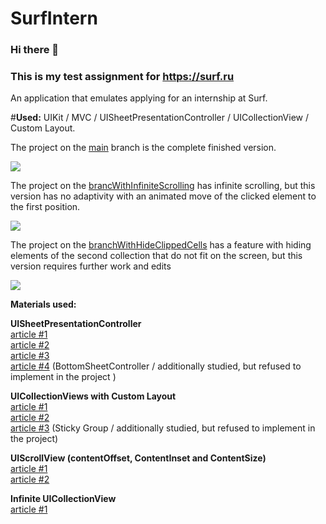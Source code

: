 # SurfIntern

### Hi there 👋

### This is my test assignment for https://surf.ru

An application that emulates applying for an internship at Surf.

#**Used:** UIKit / MVC / UISheetPresentationController / UICollectionView / Custom Layout.

The project on the [main](https://github.com/mr-kelma/SurfIntern/tree/main) branch is the complete finished version.

<img src="https://user-images.githubusercontent.com/98012564/218275038-9666c9b1-7fbc-4381-9eac-06d0fef25fc0.gif"/>

The project on the [brancWithInfiniteScrolling](https://github.com/mr-kelma/SurfIntern/tree/brancWithInfiniteScrolling) has infinite scrolling, but this version has no adaptivity with an animated move of the clicked element to the first position. 

<img src="https://user-images.githubusercontent.com/98012564/218275046-1dcf0568-b3d6-4246-b68b-4064668e9593.gif"/>

The project on the [branchWithHideСlippedСells](https://github.com/mr-kelma/SurfIntern/tree/branchWithHideСlippedСells) has a feature with hiding elements of the second collection that do not fit on the screen, but this version requires further work and edits

<img src="https://user-images.githubusercontent.com/98012564/218275050-573e4947-2e42-426e-a740-d13a8375174a.gif"/>


**Materials used:**

**UISheetPresentationController**
<br>[article #1](https://shu26.medium.com/uisheetpresentationcontroller-c7aac044f719)
<br>[article #2](https://developer.apple.com/wwdc21/10063)
<br>[article #3](https://nemecek.be/blog/159/how-to-configure-uikit-bottom-sheet-with-custom-size#relative-height)
<br>[article #4](https://levelup.gitconnected.com/custom-dynamic-sized-bottom-sheet-ios-fbae44485255) (BottomSheetController / additionally studied, but refused to implement in the project )

**UICollectionViews with Custom Layout**
<br>[article #1](https://www.kodeco.com/4829472-uicollectionview-custom-layout-tutorial-pinterest)
<br>[article #2](https://www.kodeco.com/5436806-modern-collection-views-with-compositional-layouts)
<br>[article #3](https://www.vadimbulavin.com/sticky-grid-collection-view/) (Sticky Group / additionally studied, but refused to implement in the project)

**UIScrollView (contentOffset, ContentInset and ContentSize)**
<br>[article #1](https://levelup.gitconnected.com/what-exactly-are-contentoffset-contentinset-and-contentsize-of-a-uiscrollview-960207c75b88)
<br>[article #2](https://www.kodeco.com/5758454-uiscrollview-tutorial-getting-started)

**Infinite UICollectionView**
<br>[article #1](https://medium.com/@satindersingh71/infinite-uicollectionview-b706c939ed3c)
